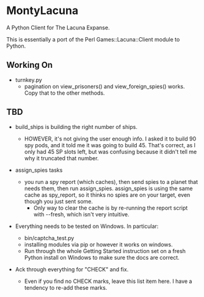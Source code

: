 MontyLacuna
===========

A Python Client for The Lacuna Expanse.

This is essentially a port of the Perl Games::Lacuna::Client module to Python.  

## Working On
- turnkey.py
    - pagination on view_prisoners() and view_foreign_spies() works.  Copy that to the 
      other methods.

## TBD
- build_ships is building the right number of ships.
    - HOWEVER, it's not giving the user enough info.  I asked it to build 90 spy pods, and 
      it told me it was going to build 45.  That's correct, as I only had 45 SP slots 
      left, but was confusing because it didn't tell me why it truncated that number.

- assign_spies tasks
    - you run a spy report (which caches), then send spies to a planet that needs them, 
      then run assign_spies.  assign_spies is using the same cache as spy_report, so it 
      thinks no spies are on your target, even though you just sent some.
        - Only way to clear the cache is by re-running the report script with 
          --fresh, which isn't very intuitive.

- Everything needs to be tested on Windows.  In particular:
  - bin/captcha_test.py
  - installing modules via pip or however it works on windows.
  - Run through the whole Getting Started instruction set on a fresh Python install on 
    Windows to make sure the docs are correct.
- Ack through everything for "CHECK" and fix.
  - Even if you find no CHECK marks, leave this list item here.  I have a tendency to 
    re-add these marks.

